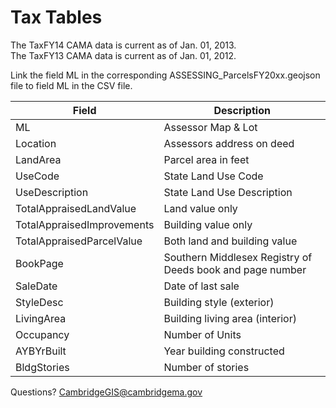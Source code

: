 # Tax Tables #

The TaxFY14 CAMA data is current as of Jan. 01, 2013.  
The TaxFY13 CAMA data is current as of Jan. 01, 2012.
 
Link the field ML in the corresponding ASSESSING_ParcelsFY20xx.geojson file to field ML in the CSV file. 

| Field							| Description |  
| -----							| ----------- |  
| ML							| Assessor Map & Lot |  
| Location						| Assessors address on deed |  
| LandArea						| Parcel area in feet |  
| UseCode						| State Land Use Code |  
| UseDescription				| State Land Use Description |  
| TotalAppraisedLandValue		| Land value only |  
| TotalAppraisedImprovements	| Building value only |  
| TotalAppraisedParcelValue		| Both land and building value |  
| BookPage						| Southern Middlesex Registry of Deeds book and page number |  
| SaleDate						| Date of last sale |  
| StyleDesc						| Building style (exterior) |  
| LivingArea					| Building living area (interior) |  
| Occupancy						| Number of Units |  
| AYBYrBuilt					| Year building constructed |  
| BldgStories					| Number of stories |  


Questions? CambridgeGIS@cambridgema.gov